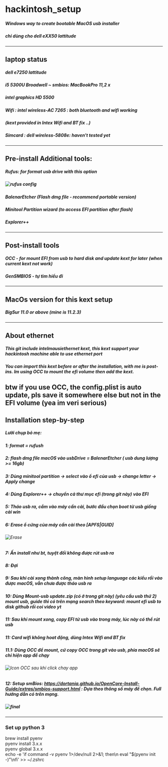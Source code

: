 # hackintosh_setup
##### Windows way to create bootable MacOS usb installer<br>
##### chỉ dùng cho dell eXX50 lattitude
-----
## laptop status<br>
##### dell e7250 lattitude<br>
##### i5 5300U Broadwell ~ smbios: MacBookPro 11,2 x<br>
##### intel graphics HD 5500 <br>
##### Wifi : intel wireless-AC 7265 : both bluetooth and wifi working<br>
##### (kext provided in Intex Wifi and BT fix ..)<br>
##### Simcard : dell wireless-5808e: haven't tested yet<br>
-----
## Pre-install Additional tools:<br>
##### Rufus: for format usb drive with this option<br>
##### ![rufus config](https://github.com/ductranprof99/hackintosh_setup/blob/master/images/rufus_config.png)<br>
##### BalenarEtcher (Flash dmg file - recommend portable version)<br>
##### Minitool Partition wizard (to access EFI partition after flash) <br>
##### Explorer++<br>
-----
## Post-install tools<br>
##### OCC - for mount EFI from usb to hard disk and update kext for later (when current kext not work)<br>
##### GenSMBIOS -  tự tìm hiểu đi<br>
-----
## MacOs version for this kext setup<br>
##### BigSur 11.0 or above (mine is 11.2.3)<br>
-----
## About ethernet
##### This git include intelmausiethernet kext, this kext support your hackintosh machine able to use ethernet port <br>
##### You can import this kext before or after the installation, with me is post-ins. Im using OCC to mount the efi volume then add the kext.<br>
**btw if you use OCC, the config.plist is auto update, pls save it somewhere else but not in the EFI volume (yea im veri serious)**
-----
## Installation step-by-step<br>
##### Lười chụp bỏ mẹ:<br>
##### 1: format = rufush<br>
##### 2: flash dmg file macOS vào usbDrive = BalenarEtcher ( usb dung lượng >= 16gb)<br>
##### 3: Dùng minitool partition -> select vào ổ efi của usb -> change letter -> Apply change<br>
##### 4: Dùng Explorer++ -> chuyển cả thư mục efi (trong git này) vào EFI <br>
##### 5: Tháo usb ra, cắm vào máy cần cài, bước đầu chọn boot từ usb giống cài win<br>
##### 6: Erase ổ cứng của máy cần cài theo [APFS|GUID]<br>
###### ![Erase](https://github.com/ductranprof99/hackintosh_setup/blob/master/images/BigSurFormatAPFS.jpg)<br>


##### 7: Ấn install như bt, tuyệt đối không được rút usb ra <br>
##### 8: Đợi<br>
##### 9: Sau khi cài xong thành công, màn hình setup language các kiểu rồi vào được macOS, vẫn chưa được tháo usb ra<br>
##### 10: Dùng Mount-usb update.zip (có ở trong git này) (yêu cầu usb thứ 2) mount usb, guide thì có trên mạng search theo keyword: mount efi usb to disk github rồi coi video yt<br>
##### 11: Sau khi mount xong, copy EFI từ usb vào trong máy, lúc này có thể rút usb<br>
##### 11: Card wifi không hoat động, dùng **Intex Wifi and BT fix**<br>
##### 11.1: Dùng OCC để mount, cứ copy OCC trong git vào usb, phía macOS sẽ chỉ hiện app để chạy
###### ![Icon OCC sau khi click chay app](https://github.com/ductranprof99/hackintosh_setup/blob/master/images/OCC.png)<br>
##### 12: Setup smBios: https://dortania.github.io/OpenCore-Install-Guide/extras/smbios-support.html : Dựa theo thông số máy để chọn. Full hướng dẫn có trên mạng.
##### ![final](https://github.com/ductranprof99/hackintosh_setup/blob/master/images/result.png)<br>

------------
### Set up python 3
brew install pyenv<br>
pyenv install 3.x.x<br>
pyenv global 3.x.x<br>
echo -e 'if command -v pyenv 1>/dev/null 2>&1; then\n  eval "$(pyenv init -)"\nfi' >> ~/.zshrc<br>
